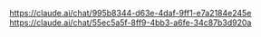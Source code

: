 https://claude.ai/chat/995b8344-d63e-4daf-9ff1-e7a2184e245e
https://claude.ai/chat/55ec5a5f-8ff9-4bb3-a6fe-34c87b3d920a